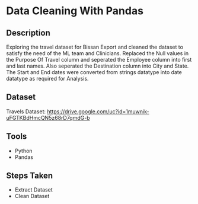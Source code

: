 # Data Cleaning With Pandas



## Description
Exploring the travel dataset for Bissan Export and cleaned the dataset to satisfy the need of the ML team and Clinicians. Replaced the Null values in the Purpose Of Travel column and seperated the Employee column into first and last names. Also seperated the Destination column into City and State. The Start and End dates were converted from strings datatype into date datatype as required for Analysis.


## Dataset
Travels Dataset: https://drive.google.com/uc?id=1muwnik-uFGTKBdHmcQN5z68rD7qmdG-b

## Tools
- Python
- Pandas


## Steps Taken
- Extract Dataset
- Clean Dataset